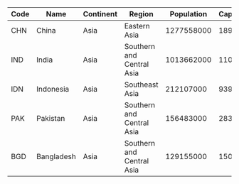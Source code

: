 | Code | Name | Continent | Region | Population | Capital | 
| --- | --- | --- | --- | --- | --- |
| CHN | China | Asia | Eastern Asia | 1277558000 | 1891|
| IND | India | Asia | Southern and Central Asia | 1013662000 | 1109|
| IDN | Indonesia | Asia | Southeast Asia | 212107000 | 939|
| PAK | Pakistan | Asia | Southern and Central Asia | 156483000 | 2831|
| BGD | Bangladesh | Asia | Southern and Central Asia | 129155000 | 150|
